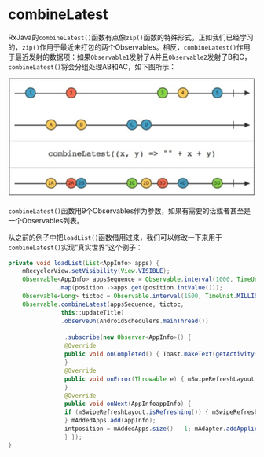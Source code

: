 # combineLatest

RxJava的`combineLatest()`函数有点像`zip()`函数的特殊形式。正如我们已经学习的，`zip()`作用于最近未打包的两个Observables。相反，`combineLatest()`作用于最近发射的数据项：如果`Observable1`发射了A并且`Observable2`发射了B和C，`combineLatest()`将会分组处理AB和AC，如下图所示：

![](chapter6_9.png)

`combineLatest()`函数用9个Observables作为参数，如果有需要的话或者甚至是一个Observables列表。

从之前的例子中把`loadList()`函数借用过来，我们可以修改一下来用于`combineLatest()`实现“真实世界”这个例子：
```java
private void loadList(List<AppInfo> apps) {
    mRecyclerView.setVisibility(View.VISIBLE);
    Observable<AppInfo> appsSequence = Observable.interval(1000, TimeUnit.MILLISECONDS)
              .map(position ->apps.get(position.intValue()));
    Observable<Long> tictoc = Observable.interval(1500, TimeUnit.MILLISECONDS);
    Observable.combineLatest(appsSequence, tictoc,
               this::updateTitle)
               .observeOn(AndroidSchedulers.mainThread())
               
                .subscribe(new Observer<AppInfo>() {
                @Override
                public void onCompleted() { Toast.makeText(getActivity(), "Here is the list!", Toast.LENGTH_LONG).show();
                }
                @Override
                public void onError(Throwable e) { mSwipeRefreshLayout.setRefreshing(false); Toast.makeText(getActivity(), "Something went wrong!", Toast.LENGTH_SHORT).show();
                }
                @Override
                public void onNext(AppInfoappInfo) {
                if (mSwipeRefreshLayout.isRefreshing()) { mSwipeRefreshLayout.setRefreshing(false);
                } mAddedApps.add(appInfo);
                intposition = mAddedApps.size() - 1; mAdapter.addApplication(position, appInfo); mRecyclerView.smoothScrollToPosition(position);
                } });
}

```